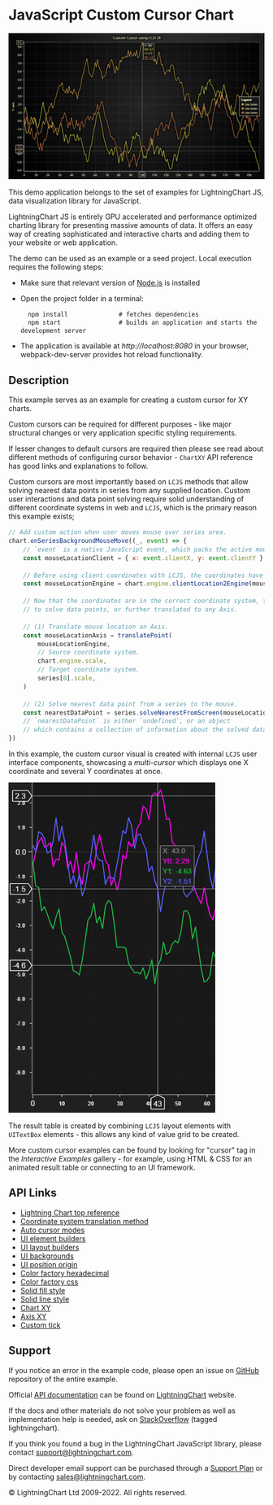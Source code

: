 # JavaScript Custom Cursor Chart

![JavaScript Custom Cursor Chart](CustomCursor-darkGold.png)

This demo application belongs to the set of examples for LightningChart JS, data visualization library for JavaScript.

LightningChart JS is entirely GPU accelerated and performance optimized charting library for presenting massive amounts of data. It offers an easy way of creating sophisticated and interactive charts and adding them to your website or web application.

The demo can be used as an example or a seed project. Local execution requires the following steps:

-   Make sure that relevant version of [Node.js](https://nodejs.org/en/download/) is installed
-   Open the project folder in a terminal:

          npm install              # fetches dependencies
          npm start                # builds an application and starts the development server

-   The application is available at _http://localhost:8080_ in your browser, webpack-dev-server provides hot reload functionality.


## Description

This example serves as an example for creating a custom cursor for XY charts.

Custom cursors can be required for different purposes - like major structural changes or very application specific styling requirements.

If lesser changes to default cursors are required then please see read about different methods of configuring cursor behavior - `ChartXY` API reference has good links and explanations to follow.

Custom cursors are most importantly based on `LCJS` methods that allow solving nearest data points in series from any supplied location.
Custom user interactions and data point solving require solid understanding of different coordinate systems in web and `LCJS`, which is the primary reason this example exists;

```javascript
// Add custom action when user moves mouse over series area.
chart.onSeriesBackgroundMouseMove((_, event) => {
    // `event` is a native JavaScript event, which packs the active mouse location in `clientX` and `clientY` properties.
    const mouseLocationClient = { x: event.clientX, y: event.clientY }

    // Before using client coordinates with LCJS, the coordinates have to be translated relative to the LCJS engine.
    const mouseLocationEngine = chart.engine.clientLocation2Engine(mouseLocationClient.x, mouseLocationClient.y)

    // Now that the coordinates are in the correct coordinate system, they can be used
    // to solve data points, or further translated to any Axis.

    // (1) Translate mouse location an Axis.
    const mouseLocationAxis = translatePoint(
        mouseLocationEngine,
        // Source coordinate system.
        chart.engine.scale,
        // Target coordinate system.
        series[0].scale,
    )

    // (2) Solve nearest data point from a series to the mouse.
    const nearestDataPoint = series.solveNearestFromScreen(mouseLocationEngine)
    // `nearestDataPoint` is either `undefined`, or an object
    // which contains a collection of information about the solved data point.
})
```

In this example, the custom cursor visual is created with internal `LCJS` user interface components, showcasing a _multi-cursor_ which displays one X coordinate and several Y coordinates at once.

![](./assets/cursor.png)

The result table is created by combining `LCJS` layout elements with `UITextBox` elements - this allows any kind of value grid to be created.

More custom cursor examples can be found by looking for "cursor" tag in the _Interactive Examples_ gallery - for example, using HTML & CSS for an animated result table or connecting to an UI framework.


## API Links

* [Lightning Chart top reference]
* [Coordinate system translation method]
* [Auto cursor modes]
* [UI element builders]
* [UI layout builders]
* [UI backgrounds]
* [UI position origin]
* [Color factory hexadecimal]
* [Color factory css]
* [Solid fill style]
* [Solid line style]
* [Chart XY]
* [Axis XY]
* [Custom tick]


## Support

If you notice an error in the example code, please open an issue on [GitHub][0] repository of the entire example.

Official [API documentation][1] can be found on [LightningChart][2] website.

If the docs and other materials do not solve your problem as well as implementation help is needed, ask on [StackOverflow][3] (tagged lightningchart).

If you think you found a bug in the LightningChart JavaScript library, please contact support@lightningchart.com.

Direct developer email support can be purchased through a [Support Plan][4] or by contacting sales@lightningchart.com.

[0]: https://github.com/Arction/
[1]: https://lightningchart.com/lightningchart-js-api-documentation/
[2]: https://lightningchart.com
[3]: https://stackoverflow.com/questions/tagged/lightningchart
[4]: https://lightningchart.com/support-services/

© LightningChart Ltd 2009-2022. All rights reserved.


[Lightning Chart top reference]: https://lightningchart.com/lightningchart-js-api-documentation/v4.0.0/interfaces/LightningChart.html
[Coordinate system translation method]: https://lightningchart.com/lightningchart-js-api-documentation/v4.0.0/functions/translatePoint.html
[Auto cursor modes]: https://lightningchart.com/lightningchart-js-api-documentation/v4.0.0/enums/AutoCursorModes.html
[UI element builders]: https://lightningchart.com/lightningchart-js-api-documentation/v4.0.0/variables/UIElementBuilders.html
[UI layout builders]: https://lightningchart.com/lightningchart-js-api-documentation/v4.0.0/variables/UILayoutBuilders.html
[UI backgrounds]: https://lightningchart.com/lightningchart-js-api-documentation/v4.0.0/variables/UIBackgrounds.html
[UI position origin]: https://lightningchart.com/lightningchart-js-api-documentation/v4.0.0/variables/UIOrigins.html
[Color factory hexadecimal]: https://lightningchart.com/lightningchart-js-api-documentation/v4.0.0/functions/ColorHEX.html
[Color factory css]: https://lightningchart.com/lightningchart-js-api-documentation/v4.0.0/functions/ColorCSS.html
[Solid fill style]: https://lightningchart.com/lightningchart-js-api-documentation/v4.0.0/classes/SolidFill.html
[Solid line style]: https://lightningchart.com/lightningchart-js-api-documentation/v4.0.0/classes/SolidLine.html
[Chart XY]: https://lightningchart.com/lightningchart-js-api-documentation/v4.0.0/classes/ChartXY.html
[Axis XY]: https://lightningchart.com/lightningchart-js-api-documentation/v4.0.0/classes/Axis.html
[Custom tick]: https://lightningchart.com/lightningchart-js-api-documentation/v4.0.0/classes/CustomTick.html

